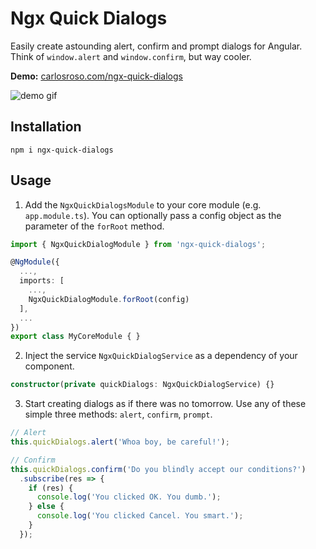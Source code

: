 # Ngx Quick Dialogs

Easily create astounding alert, confirm and prompt dialogs for Angular. Think of `window.alert` and `window.confirm`, but way cooler.

**Demo:** [carlosroso.com/ngx-quick-dialogs](http://carlosroso.com/ngx-quick-dialogs/)

![demo gif](https://media.giphy.com/media/l2SpZitHNMHjic8Mw/giphy.gif)

## Installation

```
npm i ngx-quick-dialogs
```

## Usage

1. Add the `NgxQuickDialogsModule` to your core module (e.g. `app.module.ts`). You can optionally
pass a config object as the parameter of the `forRoot` method.

```typescript
import { NgxQuickDialogModule } from 'ngx-quick-dialogs';

@NgModule({
  ...,
  imports: [
    ...,
    NgxQuickDialogModule.forRoot(config)
  ],
  ...
})
export class MyCoreModule { }
```

2. Inject the service `NgxQuickDialogService` as a dependency of your component.

```typescript
constructor(private quickDialogs: NgxQuickDialogService) {}
```

3. Start creating dialogs as if there was no tomorrow. 
  Use any of these simple three methods: `alert`, `confirm`, `prompt`.

```typescript
// Alert
this.quickDialogs.alert('Whoa boy, be careful!');

// Confirm
this.quickDialogs.confirm('Do you blindly accept our conditions?')
  .subscribe(res => {
    if (res) {
      console.log('You clicked OK. You dumb.');
    } else {
      console.log('You clicked Cancel. You smart.');
    }
  });
```
